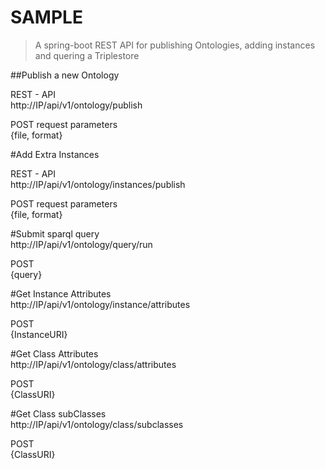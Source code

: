 # SAMPLE
> A spring-boot REST API for publishing Ontologies, adding instances and quering a Triplestore

##Publish a new Ontology  

REST - API  
http://IP/api/v1/ontology/publish  

POST request parameters  
 {file, format}  


#Add Extra Instances  

REST - API  
http://IP/api/v1/ontology/instances/publish  

POST request parameters  
 {file, format}  


#Submit sparql query  
http://IP/api/v1/ontology/query/run  

POST  
{query}  

#Get Instance Attributes   
http://IP/api/v1/ontology/instance/attributes  

POST   
{InstanceURI}  

#Get Class Attributes   
http://IP/api/v1/ontology/class/attributes  

POST   
{ClassURI}   

#Get Class subClasses   
http://IP/api/v1/ontology/class/subclasses

POST   
{ClassURI}  

